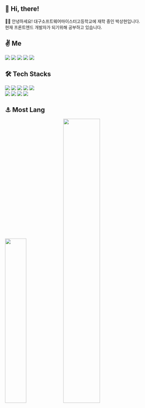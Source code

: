 <h2> 👋 Hi, there!</h2>
<div>
  <div>🙇‍♂️ 안녕하세요! 대구소프트웨어마이스터고등학교에 재학 중인 박상현입니다.</div>
  <div>현재 프론트엔드 개발자가 되기위해 공부하고 있습니다.</div>
</div>

<h2 align="left"> ✌ Me</h2>
<div align="left">
  <a href="https://half-sloop-ecb.notion.site/Park-Sang-Hyun-fbb7aa1382fe466ca80ecf8e8b8bcee4/" target="_blank"><img src="https://img.shields.io/badge/Notion-000000?style=flat-square&logo=Notion&logoColor=white&link=https://half-sloop-ecb.notion.site/Park-Sang-Hyun-fbb7aa1382fe466ca80ecf8e8b8bcee4"/></a>
  <a href="https://www.instagram.com/gustkdqkrr/" target="_blank"><img src="https://img.shields.io/badge/Instagram-E4405F?style=flat-square&logo=Instagram&logoColor=white&link=https://www.instagram.com/gustkdqkrr/"/></a>
  <a href="mailto:sanghyun9467@gmail.com/" target="_blank"><img src="https://img.shields.io/badge/Gmail-d14836?style=flat-square&logo=Gmail&logoColor=white&link=sanghyun9467@gmail.com"/></a>
  <a href="https://blog.naver.com/parksanghyun0505/" target="_blank"><img src="https://img.shields.io/badge/-Naver%20Blog-brightgreen?style=flat-square&logo=Naver&logoColor=white&link=https://blog.naver.com/parksanghyun0505/"/></a>
<a href="https://velog.io/@doldory55/" target="_blank"><img src="https://img.shields.io/badge/Velog-20C997?style=flat-square&logo=Velog&logoColor=white&https://velog.io/@doldory55/"/></a>
</div>

<h2 align="left">🛠️ Tech Stacks</h2>
<div align='left'>
<img src="https://img.shields.io/badge/React-black?style=for-the-badge&logo=React&logoColor=61DAFB">
<img src="https://img.shields.io/badge/HTML5-E34F26?style=for-the-badge&logo=HTML5&logoColor=white">
<img src="https://img.shields.io/badge/CSS3-1572B6?style=for-the-badge&logo=CSS3&logoColor=white">
<img src="https://img.shields.io/badge/JavaScript-F7DF1E?style=for-the-badge&logo=JavaScript&logoColor=black">
<img src="https://img.shields.io/badge/Python-3776AB?style=for-the-badge&logo=Python&logoColor=white">
</div>
<div align='left'>
<img src="https://img.shields.io/badge/TypeScript-3178C6?style=for-the-badge&logo=TypeScript&logoColor=black">
<img src="https://img.shields.io/badge/React Query-FF4154?style=for-the-badge&logo=React Query&logoColor=white">
<img src="https://img.shields.io/badge/Axios-5A29E4?style=for-the-badge&logo=Axios&logoColor=white">
<img src="https://img.shields.io/badge/styledcomponents-DB7093?style=for-the-badge&logo=styledComponents&logoColor=white">
</div>
<h2 align='left'>⚓️ Most Lang</h2>
<div align='left'>
	<img src="https://github-readme-stats.vercel.app/api/top-langs/?username=Sanghyun0505&layout=compact" width='37.25%'>
  <img src="https://github-readme-stats.vercel.app/api?username=Sanghyun0505&show_icons=true" width='49%'>
</div>

